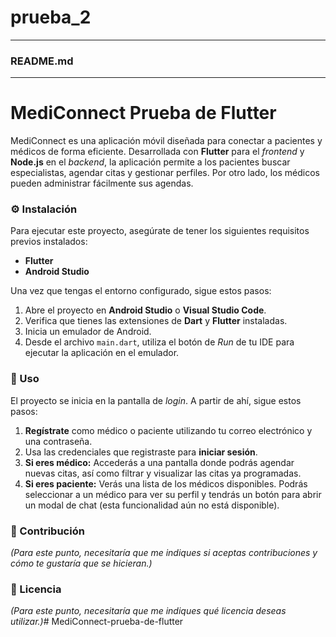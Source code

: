 # prueba_2
---
### README.md
---

# MediConnect Prueba de Flutter

MediConnect es una aplicación móvil diseñada para conectar a pacientes y médicos de forma eficiente. Desarrollada con **Flutter** para el *frontend* y **Node.js** en el *backend*, la aplicación permite a los pacientes buscar especialistas, agendar citas y gestionar perfiles. Por otro lado, los médicos pueden administrar fácilmente sus agendas.

### ⚙️ Instalación

Para ejecutar este proyecto, asegúrate de tener los siguientes requisitos previos instalados:

* **Flutter**
* **Android Studio**

Una vez que tengas el entorno configurado, sigue estos pasos:

1.  Abre el proyecto en **Android Studio** o **Visual Studio Code**.
2.  Verifica que tienes las extensiones de **Dart** y **Flutter** instaladas.
3.  Inicia un emulador de Android.
4.  Desde el archivo `main.dart`, utiliza el botón de *Run* de tu IDE para ejecutar la aplicación en el emulador.

### 🚀 Uso

El proyecto se inicia en la pantalla de *login*. A partir de ahí, sigue estos pasos:

1.  **Regístrate** como médico o paciente utilizando tu correo electrónico y una contraseña.
2.  Usa las credenciales que registraste para **iniciar sesión**.
3.  **Si eres médico:** Accederás a una pantalla donde podrás agendar nuevas citas, así como filtrar y visualizar las citas ya programadas.
4.  **Si eres paciente:** Verás una lista de los médicos disponibles. Podrás seleccionar a un médico para ver su perfil y tendrás un botón para abrir un modal de chat (esta funcionalidad aún no está disponible).

### 🤝 Contribución

*(Para este punto, necesitaría que me indiques si aceptas contribuciones y cómo te gustaría que se hicieran.)*

### 📄 Licencia

*(Para este punto, necesitaría que me indiques qué licencia deseas utilizar.)*# MediConnect-prueba-de-flutter
